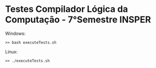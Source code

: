 # Testes Compilador Lógica da Computação - 7°Semestre INSPER

Windows:

    >> bash executeTests.sh

Linux:

    >> ./executeTests.sh
